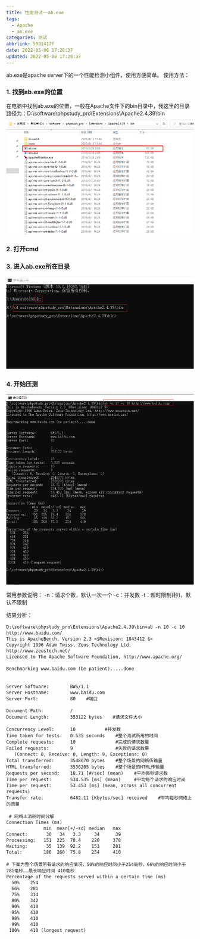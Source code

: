 ```yaml
---
title: 性能测试——ab.exe
tags:
  - Apache
  - ab.exe
categories: 测试
abbrlink: 5081417f
date: 2022-05-06 17:28:37
updated: 2022-05-06 17:28:37
---
```

ab.exe是apache server下的一个性能检测小组件，使用方便简单。
使用方法：
### 1. 找到ab.exe的位置
在电脑中找到ab.exe的位置，一般在Apache文件下的bin目录中，我这里的目录路径为：D:\software\phpstudy_pro\Extensions\Apache2.4.39\bin
![](/images/test_ab_1.png)
### 2. 打开cmd
### 3. 进入ab.exe所在目录
![](/images/test_ab_2.png)
### 4. 开始压测
![](/images/test_ab_3.png)

常用参数说明：
-n：请求个数，默认一次一个
-c：并发数
-t：超时限制(秒)，默认不限制

结果分析：
```shell
D:\software\phpstudy_pro\Extensions\Apache2.4.39\bin>ab -n 10 -c 10 http://www.baidu.com/
This is ApacheBench, Version 2.3 <$Revision: 1843412 $>
Copyright 1996 Adam Twiss, Zeus Technology Ltd, http://www.zeustech.net/
Licensed to The Apache Software Foundation, http://www.apache.org/

Benchmarking www.baidu.com (be patient).....done


Server Software:        BWS/1.1
Server Hostname:        www.baidu.com
Server Port:            80    #端口

Document Path:          /
Document Length:        353122 bytes    #请求文件大小

Concurrency Level:      10           #并发数
Time taken for tests:   0.535 seconds    #整个测试所用的时间
Complete requests:      10               #完成的请求数量
Failed requests:        9                #失败的请求数量
   (Connect: 0, Receive: 0, Length: 9, Exceptions: 0)
Total transferred:      3548070 bytes    #整个场景的网络传输量
HTML transferred:       3536205 bytes    #整个场景的HTML传输量
Requests per second:    18.71 [#/sec] (mean)    #平均每秒请求数
Time per request:       534.535 [ms] (mean)     #平均每个请求的响应时间
Time per request:       53.453 [ms] (mean, across all concurrent requests)
Transfer rate:          6482.11 [Kbytes/sec] received    #平均每秒网络上的流量

 # 网络上消耗时间分解
Connection Times (ms)
              min  mean[+/-sd] median   max
Connect:       30   34   3.3     34      39
Processing:   151  225  78.4    220     378
Waiting:       35  139  92.2    151     281
Total:        186  260  75.8    254     410

# 下面为整个场景所有请求的响应情况，50%的响应时间小于254毫秒，66%的响应时间小于281毫秒……最长响应时间 410毫秒
Percentage of the requests served within a certain time (ms)
  50%    254
  66%    281
  75%    314
  80%    342
  90%    410
  95%    410
  98%    410
  99%    410
 100%    410 (longest request)

```